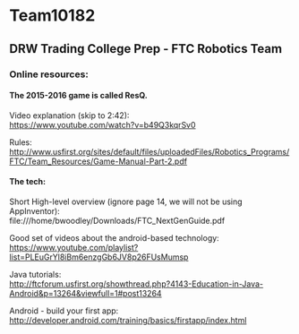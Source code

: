 # Team10182
## DRW Trading College Prep - FTC Robotics Team


### Online resources:

#### The 2015-2016 game is called ResQ.

Video explanation (skip to 2:42):   
https://www.youtube.com/watch?v=b49Q3kqrSv0

Rules:   
http://www.usfirst.org/sites/default/files/uploadedFiles/Robotics_Programs/FTC/Team_Resources/Game-Manual-Part-2.pdf

#### The tech:

Short High-level overview (ignore page 14, we will not be using AppInventor):   
file:///home/bwoodley/Downloads/FTC_NextGenGuide.pdf

Good set of videos about the android-based technology:   
https://www.youtube.com/playlist?list=PLEuGrYl8iBm6enzgGb6JV8p26FUsMumsp   

Java tutorials:   
http://ftcforum.usfirst.org/showthread.php?4143-Education-in-Java-Android&p=13264&viewfull=1#post13264

Android - build your first app:   
http://developer.android.com/training/basics/firstapp/index.html
